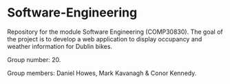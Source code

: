 # Software-Engineering

Repository for the module Software Engineering (COMP30830). The goal of the project is to develop a web application to display
occupancy and weather information for Dublin bikes.

Group number: 20.

Group members: Daniel Howes, Mark Kavanagh & Conor Kennedy.

